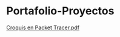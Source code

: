 # Portafolio-Proyectos
[Croquis en Packet Tracer.pdf](https://github.com/DayalizMLHM/Portafolio-Proyectos/files/7270667/Croquis.en.Packet.Tracer.pdf)
